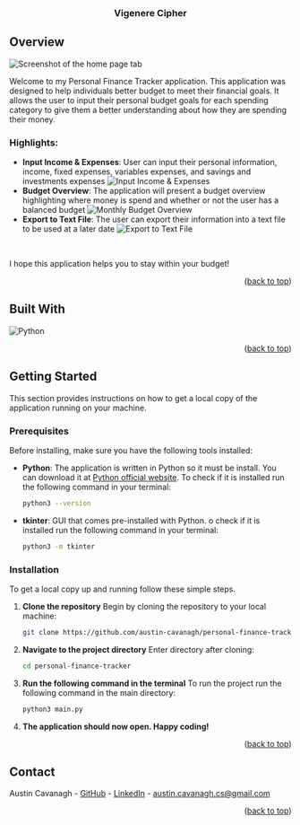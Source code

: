 <div id="readme-top"></div>

<!-- PROJECT TITLE -->

<br />
<div align="center">
  <h3 align="center">Vigenere Cipher</h3>
</div>

<!-- OVERVIEW -->

## Overview

![Screenshot of the home page tab](./screenshots/welcome-tab.png)

Welcome to my Personal Finance Tracker application. This application was designed to help individuals better budget to meet their financial goals. It allows the user to input their personal budget goals for each spending category to give them a better understanding about how they are spending their money.

### Highlights:

- **Input Income & Expenses**: User can input their personal information, income, fixed expenses, variables expenses, and savings and investments expenses
  ![Input Income & Expenses](./screenshots/variable-expenses-tab.png)
- **Budget Overview**: The application will present a budget overview highlighting where money is spend and whether or not the user has a balanced budget
  ![Monthly Budget Overview](./screenshots/overview-tab.png)
- **Export to Text File**: The user can export their information into a text file to be used at a later date
  ![Export to Text File](./screenshots/text-file-output.png)

<br>

I hope this application helps you to stay within your budget!

<p align="right">(<a href="#readme-top">back to top</a>)</p>

<!-- BUILT WITH -->

## Built With

![Python](https://img.shields.io/badge/Python-FFD43B?style=for-the-badge&logo=python&logoColor=blue)

<p align="right">(<a href="#readme-top">back to top</a>)</p>

<!-- GETTING STARTED -->

## Getting Started

This section provides instructions on how to get a local copy of the application running on your machine.

### Prerequisites

Before installing, make sure you have the following tools installed:

- **Python**: The application is written in Python so it must be install. You can download it at [Python official website](https://www.python.org/downloads/). To check if it is installed run the following command in your terminal:

  ```sh
  python3 --version
  ```

- **tkinter**: GUI that comes pre-installed with Python. o check if it is installed run the following command in your terminal:

  ```sh
  python3 -m tkinter
  ```

### Installation

To get a local copy up and running follow these simple steps.

1. **Clone the repository**
   Begin by cloning the repository to your local machine:

   ```sh
   git clone https://github.com/austin-cavanagh/personal-finance-tracker.git
   ```

2. **Navigate to the project directory**
   Enter directory after cloning:

   ```sh
   cd personal-finance-tracker
   ```

3. **Run the following command in the terminal**
   To run the project run the following command in the main directory:

   ```sh
   python3 main.py
   ```

4. **The application should now open. Happy coding!**

<p align="right">(<a href="#readme-top">back to top</a>)</p>

<!-- CONTACT -->

## Contact

Austin Cavanagh - <a href="https://github.com/austin-cavanagh" target="_blank">GitHub</a> - <a href="https://www.linkedin.com/in/austincavanagh/" target="_blank">LinkedIn</a> - austin.cavanagh.cs@gmail.com

<p align="right">(<a href="#readme-top">back to top</a>)</p>
